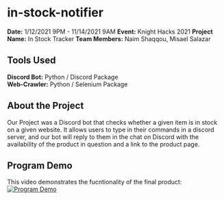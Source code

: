 # in-stock-notifier
**Date:** 1/12/2021 9PM - 11/14/2021 9AM **Event:** Knight Hacks 2021 **Project Name:** In Stock Tracker **Team Members:** Naim Shaqqou, Misael Salazar

## Tools Used
**Discord Bot:** Python / Discord Package<br />
**Web-Crawler:** Python / Selenium Package

## About the Project
Our Project was a Discord bot that checks whether a given item is in stock on a given website. It allows users to type in their commands in a discord server, and our bot will reply to them in the chat on Discord with the availability of the product in question and a link to the product page.

## Program Demo
This video demonstrates the fucntionality of the final product:<br />
[![Program Demo](https://img.youtube.com/vi/FJ0C4ELbCj8/0.jpg)](https://www.youtube.com/watch?v=FJ0C4ELbCj8)
